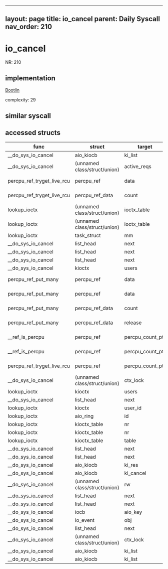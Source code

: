 
---
layout: page
title: io_cancel
parent: Daily Syscall
nav_order: 210
---
        

# io_cancel
NR: 210

## implementation
[Bootlin](https://elixir.bootlin.com/linux/v6.14.7/source/fs/aio.c#L2175)

complexity: 29


## similar syscall


## accessed structs

|func|struct|target|location|has_read|has_write|
|--|--|--|--|--|--|
|__do_sys_io_cancel|aio_kiocb|ki_list|https://elixir.bootlin.com/linux/v6.14.7/source/fs/aio.c#L2194|true|true|
|__do_sys_io_cancel|(unnamed class/struct/union)|active_reqs|https://elixir.bootlin.com/linux/v6.14.7/source/fs/aio.c#L2194|false|false|
|percpu_ref_tryget_live_rcu|percpu_ref|data|https://elixir.bootlin.com/linux/v6.14.7/source/include/linux/percpu-refcount.h#L286|true|true|
|percpu_ref_tryget_live_rcu|percpu_ref_data|count|https://elixir.bootlin.com/linux/v6.14.7/source/include/linux/percpu-refcount.h#L286|false|false|
|lookup_ioctx|(unnamed class/struct/union)|ioctx_table|https://elixir.bootlin.com/linux/v6.14.7/source/fs/aio.c#L1087|false|false|
|lookup_ioctx|(unnamed class/struct/union)|ioctx_table|https://elixir.bootlin.com/linux/v6.14.7/source/fs/aio.c#L1087|true|true|
|lookup_ioctx|task_struct|mm|https://elixir.bootlin.com/linux/v6.14.7/source/fs/aio.c#L1078|true|true|
|__do_sys_io_cancel|list_head|next|https://elixir.bootlin.com/linux/v6.14.7/source/fs/aio.c#L2194|true|true|
|__do_sys_io_cancel|list_head|next|https://elixir.bootlin.com/linux/v6.14.7/source/fs/aio.c#L2194|true|true|
|__do_sys_io_cancel|list_head|next|https://elixir.bootlin.com/linux/v6.14.7/source/fs/aio.c#L2194|true|true|
|__do_sys_io_cancel|kioctx|users|https://elixir.bootlin.com/linux/v6.14.7/source/fs/aio.c#L2212|false|false|
|percpu_ref_put_many|percpu_ref|data|https://elixir.bootlin.com/linux/v6.14.7/source/include/linux/percpu-refcount.h#L334|true|true|
|percpu_ref_put_many|percpu_ref|data|https://elixir.bootlin.com/linux/v6.14.7/source/include/linux/percpu-refcount.h#L335|true|true|
|percpu_ref_put_many|percpu_ref_data|count|https://elixir.bootlin.com/linux/v6.14.7/source/include/linux/percpu-refcount.h#L334|false|false|
|percpu_ref_put_many|percpu_ref_data|release|https://elixir.bootlin.com/linux/v6.14.7/source/include/linux/percpu-refcount.h#L335|true|true|
|__ref_is_percpu|percpu_ref|percpu_count_ptr|https://elixir.bootlin.com/linux/v6.14.7/source/include/linux/percpu-refcount.h#L174|false|false|
|__ref_is_percpu|percpu_ref|percpu_count_ptr|https://elixir.bootlin.com/linux/v6.14.7/source/include/linux/percpu-refcount.h#L174|true|true|
|percpu_ref_tryget_live_rcu|percpu_ref|percpu_count_ptr|https://elixir.bootlin.com/linux/v6.14.7/source/include/linux/percpu-refcount.h#L285|true|true|
|__do_sys_io_cancel|(unnamed class/struct/union)|ctx_lock|https://elixir.bootlin.com/linux/v6.14.7/source/fs/aio.c#L2193|false|false|
|lookup_ioctx|kioctx|users|https://elixir.bootlin.com/linux/v6.14.7/source/fs/aio.c#L1095|false|false|
|__do_sys_io_cancel|list_head|next|https://elixir.bootlin.com/linux/v6.14.7/source/fs/aio.c#L2194|true|true|
|lookup_ioctx|kioctx|user_id|https://elixir.bootlin.com/linux/v6.14.7/source/fs/aio.c#L1094|true|true|
|lookup_ioctx|aio_ring|id|https://elixir.bootlin.com/linux/v6.14.7/source/fs/aio.c#L1083|false|false|
|lookup_ioctx|kioctx_table|nr|https://elixir.bootlin.com/linux/v6.14.7/source/fs/aio.c#L1089|true|true|
|lookup_ioctx|kioctx_table|nr|https://elixir.bootlin.com/linux/v6.14.7/source/fs/aio.c#L1092|true|true|
|lookup_ioctx|kioctx_table|table|https://elixir.bootlin.com/linux/v6.14.7/source/fs/aio.c#L1093|false|false|
|__do_sys_io_cancel|list_head|next|https://elixir.bootlin.com/linux/v6.14.7/source/fs/aio.c#L2194|true|true|
|__do_sys_io_cancel|list_head|next|https://elixir.bootlin.com/linux/v6.14.7/source/fs/aio.c#L2194|true|true|
|__do_sys_io_cancel|aio_kiocb|ki_res|https://elixir.bootlin.com/linux/v6.14.7/source/fs/aio.c#L2195|true|true|
|__do_sys_io_cancel|aio_kiocb|ki_cancel|https://elixir.bootlin.com/linux/v6.14.7/source/fs/aio.c#L2196|true|true|
|__do_sys_io_cancel|(unnamed class/struct/union)|rw|https://elixir.bootlin.com/linux/v6.14.7/source/fs/aio.c#L2196|false|false|
|__do_sys_io_cancel|list_head|next|https://elixir.bootlin.com/linux/v6.14.7/source/fs/aio.c#L2194|true|true|
|__do_sys_io_cancel|list_head|next|https://elixir.bootlin.com/linux/v6.14.7/source/fs/aio.c#L2194|true|true|
|__do_sys_io_cancel|iocb|aio_key|https://elixir.bootlin.com/linux/v6.14.7/source/fs/aio.c#L2184|false|false|
|__do_sys_io_cancel|io_event|obj|https://elixir.bootlin.com/linux/v6.14.7/source/fs/aio.c#L2195|true|true|
|__do_sys_io_cancel|list_head|next|https://elixir.bootlin.com/linux/v6.14.7/source/fs/aio.c#L2194|true|true|
|__do_sys_io_cancel|(unnamed class/struct/union)|ctx_lock|https://elixir.bootlin.com/linux/v6.14.7/source/fs/aio.c#L2201|false|false|
|__do_sys_io_cancel|aio_kiocb|ki_list|https://elixir.bootlin.com/linux/v6.14.7/source/fs/aio.c#L2194|false|false|
|__do_sys_io_cancel|aio_kiocb|ki_list|https://elixir.bootlin.com/linux/v6.14.7/source/fs/aio.c#L2197|false|false|
